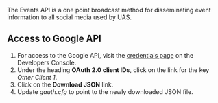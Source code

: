 The Events API is a one point broadcast method for disseminating event information to all social media used by UAS.

## Access to Google API
1.  For access to the Google API, visit the [credentials page](https://console.developers.google.com/apis/credentials?authuser=1&pli=1&project=synthetic-shape-758) on the Developers Console.
2. Under the heading **OAuth 2.0 client IDs**, click on the link for the key *Other Client 1*.
3. Click on the **Download JSON** link.
4. Update *gauth.cfg* to point to the newly downloaded JSON file.

